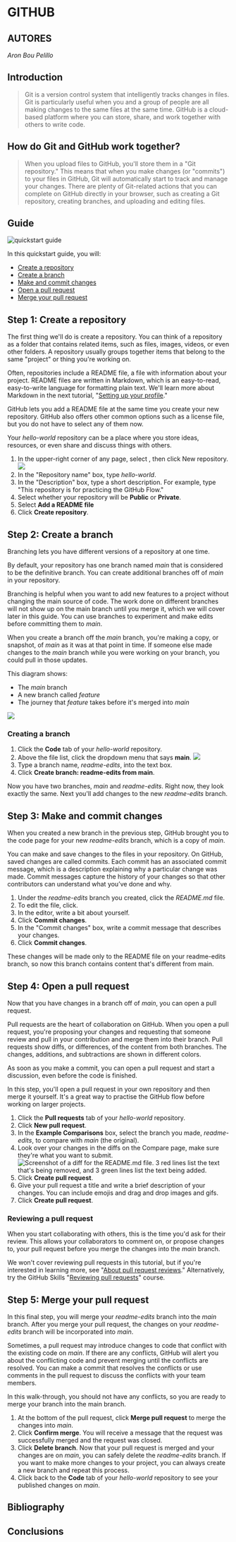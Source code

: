 
# GITHUB
## AUTORES
_Aron Bou Pelillo_

## Introduction
>Git is a version control system that intelligently tracks changes in files. Git is particularly useful when you and a group of people are all making changes to the same files at the same time.
>GitHub is a cloud-based platform where you can store, share, and work together with others to write code.

## How do Git and GitHub work together?
>When you upload files to GitHub, you'll store them in a "Git repository." This means that when you make changes (or "commits") to your files in GitHub, Git will automatically start to track and manage
>your changes. There are plenty of Git-related actions that you can complete on GitHub directly in your browser, such as creating a Git repository, creating branches, and uploading and editing files.

## Guide
![quickstart guide](https://imgur.com/CjWo0kS.jpg)

In this quickstart guide, you will:

* [Create a repository](#Step-1:-Create-a-repository)
* [Create a branch](#step-2-create-a-branch)
* [Make and commit changes](#step-3-make-and-commit-changes)
* [Open a pull request](#step-4-open-a-pull-request)
* [Merge your pull request](#step-5-merge-your-pull-request)

## Step 1: Create a repository
The first thing we'll do is create a repository. You can think of a repository as a folder that contains related items, such as files, images, videos, or even other folders. A repository usually groups together items that belong to the same "project" or thing you're working on.

Often, repositories include a README file, a file with information about your project. README files are written in Markdown, which is an easy-to-read, easy-to-write language for formatting plain text. We'll learn more about Markdown in the next tutorial, "[Setting up your profile](https://docs.github.com/en/get-started/start-your-journey/setting-up-your-profile)."

GitHub lets you add a README file at the same time you create your new repository. GitHub also offers other common options such as a license file, but you do not have to select any of them now.

Your _hello-world_ repository can be a place where you store ideas, resources, or even share and discuss things with others.
1. In the upper-right corner of any page, select , then click New repository.
 ![](https://docs.github.com/assets/cb-29762/mw-1440/images/help/repository/repo-create-global-nav-update.webp)
2. In the "Repository name" box, type _hello-world_.
3. In the "Description" box, type a short description. For example, type "This repository is for practicing the GitHub Flow."
4. Select whether your repository will be **Public** or **Private**.
5. Select **Add a README file**
6. Click **Create repository**.


## Step 2: Create a branch
Branching lets you have different versions of a repository at one time.

By default, your repository has one branch named _main_ that is considered to be the definitive branch. You can create additional branches off of _main_ in your repository.

Branching is helpful when you want to add new features to a project without changing the main source of code. The work done on different branches will not show up on the main branch until you merge it, which we will cover later in this guide. You can use branches to experiment and make edits before committing them to _main_.

When you create a branch off the _main_ branch, you're making a copy, or snapshot, of _main_ as it was at that point in time. If someone else made changes to the _main_ branch while you were working on your branch, you could pull in those updates.

This diagram shows:
 * The _main_ branch
 * A new branch called _feature_
 * The journey that _feature_ takes before it's merged into _main_

![](https://docs.github.com/assets/cb-23923/mw-1440/images/help/repository/branching.webp)

### Creating a branch
1. Click the **Code** tab of your _hello-world_ repository.
2. Above the file list, click the dropdown menu that says **main**.
![](https://docs.github.com/assets/cb-16584/mw-1440/images/help/branches/branch-selection-dropdown-global-nav-update.webp)
3. Type a branch name, _readme-edits_, into the text box.
4. Click **Create branch: readme-edits from main**.

Now you have two branches, _main_ and _readme-edits_. Right now, they look exactly the same. Next you'll add changes to the new _readme-edits_ branch.

## Step 3: Make and commit changes

When you created a new branch in the previous step, GitHub brought you to the code page for your new _readme-edits_ branch, which is a copy of _main_.

You can make and save changes to the files in your repository. On GitHub, saved changes are called commits. Each commit has an associated commit message, which is a description explaining why a particular change was made. Commit messages capture the history of your changes so that other contributors can understand what you’ve done and why.

1. Under the _readme-edits_ branch you created, click the _README.md_ file.
2. To edit the file, click.
3. In the editor, write a bit about yourself.
4. Click **Commit changes**.
5. In the "Commit changes" box, write a commit message that describes your changes.
6. Click **Commit changes**.

These changes will be made only to the README file on your readme-edits branch, so now this branch contains content that's different from main.


## Step 4: Open a pull request
Now that you have changes in a branch off of _main_, you can open a pull request.

Pull requests are the heart of collaboration on GitHub. When you open a pull request, you're proposing your changes and requesting that someone review and pull in your contribution and merge them into their branch. Pull requests show diffs, or differences, of the content from both branches. The changes, additions, and subtractions are shown in different colors.

As soon as you make a commit, you can open a pull request and start a discussion, even before the code is finished.

In this step, you'll open a pull request in your own repository and then merge it yourself. It's a great way to practise the GitHub flow before working on larger projects.

1. Click the **Pull requests** tab of your _hello-world_ repository.
2. Click **New pull request**.
3. In the **Example Comparisons** box, select the branch you made, _readme-edits_, to compare with _main_ (the original).
4. Look over your changes in the diffs on the Compare page, make sure they're what you want to submit.
  ![Screenshot of a diff for the README.md file. 3 red lines list the text that's being removed, and 3 green lines list the text being added.](https://docs.github.com/assets/cb-32937/mw-1440/images/help/repository/diffs.webp)
5. Click **Create pull request**.
6. Give your pull request a title and write a brief description of your changes. You can include emojis and drag and drop images and gifs.
7. Click **Create pull request**.

### Reviewing a pull request

When you start collaborating with others, this is the time you'd ask for their review. This allows your collaborators to comment on, or propose changes to, your pull request before you merge the changes into the _main_ branch.

We won't cover reviewing pull requests in this tutorial, but if you're interested in learning more, see "[About pull request reviews](https://docs.github.com/en/pull-requests/collaborating-with-pull-requests/reviewing-changes-in-pull-requests/about-pull-request-reviews)." Alternatively, try the GitHub Skills "[Reviewing pull requests](https://skills.github.com/)" course.


## Step 5: Merge your pull request

In this final step, you will merge your _readme-edits_ branch into the _main_ branch. After you merge your pull request, the changes on your _readme-edits_ branch will be incorporated into _main_.

Sometimes, a pull request may introduce changes to code that conflict with the existing code on _main_. If there are any conflicts, GitHub will alert you about the conflicting code and prevent merging until the conflicts are resolved. You can make a commit that resolves the conflicts or use comments in the pull request to discuss the conflicts with your team members.

In this walk-through, you should not have any conflicts, so you are ready to merge your branch into the main branch.

1. At the bottom of the pull request, click **Merge pull request** to merge the changes into _main_.
2. Click **Confirm merge**. You will receive a message that the request was successfully merged and the request was closed.
3. Click **Delete branch**. Now that your pull request is merged and your changes are on _main_, you can safely delete the _readme-edits_ branch. If you want to make more changes to your project, you can always create a new branch and repeat this process.
4. Click back to the **Code** tab of your _hello-world_ repository to see your published changes on _main_.



## Bibliography

## Conclusions
